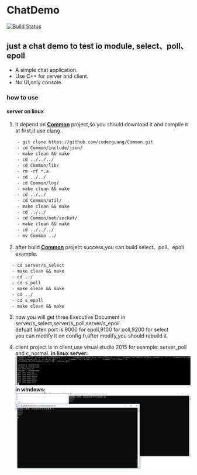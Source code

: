 ChatDemo
========

[![Build Status](https://travis-ci.org/coderguang/Chat.svg?branch=master)](https://travis-ci.org/coderguang/Chat)

## just a chat demo to test io module, select、poll、epoll
* A  simple  chat  application. 
* Use C++ for server and client.
* No UI,only console.

### how to use
#### server on linux 
  1. it depend on **[Common](https://github.com/coderguang/Common)** project,so you should download it and complie it at first,it use clang .
```shell
    - git clone https://github.com/coderguang/Common.git
    - cd Common/include/json/
    - make clean && make
    - cd ../../../
    - cd Common/lib/
    - rm -rf *.a
    - cd ../../
    - cd Common/log/
    - make clean && make
    - cd ../../
    - cd Common/util/
    - make clean && make
    - cd ../../
    - cd Common/net/socket/
    - make clean && make
    - cd ../../../
    - mv Common ../
```
  2. after build **[Common](https://github.com/coderguang/Common)** project success,you can build select、poll、epoll example.
```shell
  - cd server/s_select
  - make clean && make
  - cd ../
  - cd s_poll
  - make clean && make
  - cd ../
  - cd s_epoll
  - make clean && make
```
  3. now you will get three Executive Document in server/s_select,server/s_poll,server/s_epoll.  
    defualt listen port is 9000 for epoll,9100 for poll,9200 for select  
    you can modify it on config.h,after modify,you should rebuild it  
 
  4. client project is in client,use visual studio 2015
    for example: server_poll and c_normal.
    **in linux server:**
     ![linux_server](https://github.com/coderguang/img/blob/master/Chat/linux_server.png) 
    **in windows:**
     ![client](https://github.com/coderguang/img/blob/master/Chat/client.png)
